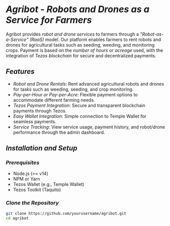 # *Agribot - Robots and Drones as a Service for Farmers*

Agribot provides *robot and drone services* to farmers through a *"Robot-as-a-Service" (RaaS)* model. Our platform enables farmers to rent robots and drones for agricultural tasks such as seeding, weeding, and monitoring crops. Payment is based on the *number of hours* or *acreage* used, with the integration of *Tezos blockchain* for secure and decentralized payments.

## *Features*

- *Robot and Drone Rentals*: Rent advanced agricultural robots and drones for tasks such as weeding, seeding, and crop monitoring.
- *Pay-per-Hour or Pay-per-Acre*: Flexible payment options to accommodate different farming needs.
- *Tezos Payment Integration*: Secure and transparent blockchain payments through Tezos.
- *Easy Wallet Integration*: Simple connection to Temple Wallet for seamless payments.
- *Service Tracking*: View service usage, payment history, and robot/drone performance through the admin dashboard.

## *Installation and Setup*

### *Prerequisites*

- Node.js (>= v14)
- NPM or Yarn
- Tezos Wallet (e.g., Temple Wallet)
- Tezos Toolkit (Taquito)

### *Clone the Repository*

```bash
git clone https://github.com/yourusername/agribot.git
cd agribot